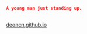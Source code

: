 <!-- ##
<img align="right" width="300" src="https://i.imgur.com/ugWb6BU.gif" /> -->



```json  
A young man just standing up.
   
```
<a href="https://deoncn.github.io" target="_blank">deoncn.github.io</a>
<!-- ![Deoncn's GitHub stats](https://github-readme-stats.vercel.app/api?username=deoncn&theme=radical&show_icons=true) ![Deoncn](https://github-readme-stats.vercel.app/api/top-langs/?username=deoncn&hide=html&layout=compact&theme=radical)
![](https://github-profile-summary-cards.vercel.app/api/cards/profile-details?username=deoncn&theme=monokai) -->
